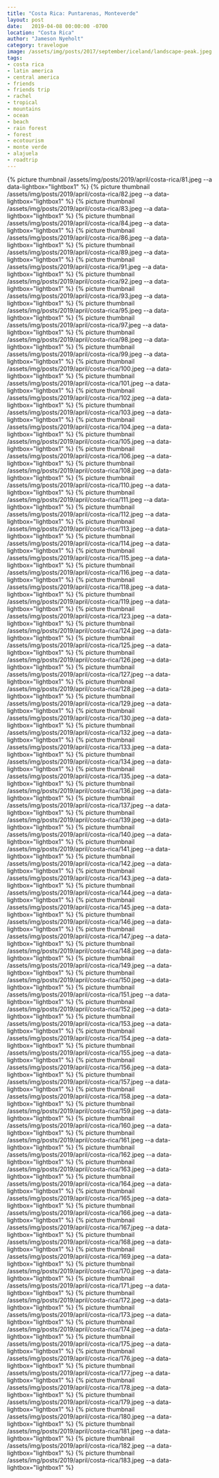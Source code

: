 ```yaml
---
title: "Costa Rica: Puntarenas, Monteverde"
layout: post
date:   2019-04-08 00:00:00 -0700
location: "Costa Rica"
author: "Jameson Nyeholt"
category: travelogue
image: /assets/img/posts/2017/september/iceland/landscape-peak.jpeg
tags:
- costa rica
- latin america
- central america
- friends
- friends trip
- rachel
- tropical
- mountains
- ocean
- beach
- rain forest
- forest
- ecotourism
- monte verde
- alajuela
- roadtrip
---
```


{% picture thumbnail /assets/img/posts/2019/april/costa-rica/81.jpeg --a data-lightbox="lightbox1" %}
{% picture thumbnail /assets/img/posts/2019/april/costa-rica/82.jpeg --a data-lightbox="lightbox1" %}
{% picture thumbnail /assets/img/posts/2019/april/costa-rica/83.jpeg --a data-lightbox="lightbox1" %}
{% picture thumbnail /assets/img/posts/2019/april/costa-rica/84.jpeg --a data-lightbox="lightbox1" %}
{% picture thumbnail /assets/img/posts/2019/april/costa-rica/86.jpeg --a data-lightbox="lightbox1" %}
{% picture thumbnail /assets/img/posts/2019/april/costa-rica/89.jpeg --a data-lightbox="lightbox1" %}
{% picture thumbnail /assets/img/posts/2019/april/costa-rica/91.jpeg --a data-lightbox="lightbox1" %}
{% picture thumbnail /assets/img/posts/2019/april/costa-rica/92.jpeg --a data-lightbox="lightbox1" %}
{% picture thumbnail /assets/img/posts/2019/april/costa-rica/93.jpeg --a data-lightbox="lightbox1" %}
{% picture thumbnail /assets/img/posts/2019/april/costa-rica/95.jpeg --a data-lightbox="lightbox1" %}
{% picture thumbnail /assets/img/posts/2019/april/costa-rica/97.jpeg --a data-lightbox="lightbox1" %}
{% picture thumbnail /assets/img/posts/2019/april/costa-rica/98.jpeg --a data-lightbox="lightbox1" %}
{% picture thumbnail /assets/img/posts/2019/april/costa-rica/99.jpeg --a data-lightbox="lightbox1" %}
{% picture thumbnail /assets/img/posts/2019/april/costa-rica/100.jpeg --a data-lightbox="lightbox1" %}
{% picture thumbnail /assets/img/posts/2019/april/costa-rica/101.jpeg --a data-lightbox="lightbox1" %}
{% picture thumbnail /assets/img/posts/2019/april/costa-rica/102.jpeg --a data-lightbox="lightbox1" %}
{% picture thumbnail /assets/img/posts/2019/april/costa-rica/103.jpeg --a data-lightbox="lightbox1" %}
{% picture thumbnail /assets/img/posts/2019/april/costa-rica/104.jpeg --a data-lightbox="lightbox1" %}
{% picture thumbnail /assets/img/posts/2019/april/costa-rica/105.jpeg --a data-lightbox="lightbox1" %}
{% picture thumbnail /assets/img/posts/2019/april/costa-rica/106.jpeg --a data-lightbox="lightbox1" %}
{% picture thumbnail /assets/img/posts/2019/april/costa-rica/108.jpeg --a data-lightbox="lightbox1" %}
{% picture thumbnail /assets/img/posts/2019/april/costa-rica/110.jpeg --a data-lightbox="lightbox1" %}
{% picture thumbnail /assets/img/posts/2019/april/costa-rica/111.jpeg --a data-lightbox="lightbox1" %}
{% picture thumbnail /assets/img/posts/2019/april/costa-rica/112.jpeg --a data-lightbox="lightbox1" %}
{% picture thumbnail /assets/img/posts/2019/april/costa-rica/113.jpeg --a data-lightbox="lightbox1" %}
{% picture thumbnail /assets/img/posts/2019/april/costa-rica/114.jpeg --a data-lightbox="lightbox1" %}
{% picture thumbnail /assets/img/posts/2019/april/costa-rica/115.jpeg --a data-lightbox="lightbox1" %}
{% picture thumbnail /assets/img/posts/2019/april/costa-rica/116.jpeg --a data-lightbox="lightbox1" %}
{% picture thumbnail /assets/img/posts/2019/april/costa-rica/118.jpeg --a data-lightbox="lightbox1" %}
{% picture thumbnail /assets/img/posts/2019/april/costa-rica/119.jpeg --a data-lightbox="lightbox1" %}
{% picture thumbnail /assets/img/posts/2019/april/costa-rica/123.jpeg --a data-lightbox="lightbox1" %}
{% picture thumbnail /assets/img/posts/2019/april/costa-rica/124.jpeg --a data-lightbox="lightbox1" %}
{% picture thumbnail /assets/img/posts/2019/april/costa-rica/125.jpeg --a data-lightbox="lightbox1" %}
{% picture thumbnail /assets/img/posts/2019/april/costa-rica/126.jpeg --a data-lightbox="lightbox1" %}
{% picture thumbnail /assets/img/posts/2019/april/costa-rica/127.jpeg --a data-lightbox="lightbox1" %}
{% picture thumbnail /assets/img/posts/2019/april/costa-rica/128.jpeg --a data-lightbox="lightbox1" %}
{% picture thumbnail /assets/img/posts/2019/april/costa-rica/129.jpeg --a data-lightbox="lightbox1" %}
{% picture thumbnail /assets/img/posts/2019/april/costa-rica/130.jpeg --a data-lightbox="lightbox1" %}
{% picture thumbnail /assets/img/posts/2019/april/costa-rica/132.jpeg --a data-lightbox="lightbox1" %}
{% picture thumbnail /assets/img/posts/2019/april/costa-rica/133.jpeg --a data-lightbox="lightbox1" %}
{% picture thumbnail /assets/img/posts/2019/april/costa-rica/134.jpeg --a data-lightbox="lightbox1" %}
{% picture thumbnail /assets/img/posts/2019/april/costa-rica/135.jpeg --a data-lightbox="lightbox1" %}
{% picture thumbnail /assets/img/posts/2019/april/costa-rica/136.jpeg --a data-lightbox="lightbox1" %}
{% picture thumbnail /assets/img/posts/2019/april/costa-rica/137.jpeg --a data-lightbox="lightbox1" %}
{% picture thumbnail /assets/img/posts/2019/april/costa-rica/139.jpeg --a data-lightbox="lightbox1" %}
{% picture thumbnail /assets/img/posts/2019/april/costa-rica/140.jpeg --a data-lightbox="lightbox1" %}
{% picture thumbnail /assets/img/posts/2019/april/costa-rica/141.jpeg --a data-lightbox="lightbox1" %}
{% picture thumbnail /assets/img/posts/2019/april/costa-rica/142.jpeg --a data-lightbox="lightbox1" %}
{% picture thumbnail /assets/img/posts/2019/april/costa-rica/143.jpeg --a data-lightbox="lightbox1" %}
{% picture thumbnail /assets/img/posts/2019/april/costa-rica/144.jpeg --a data-lightbox="lightbox1" %}
{% picture thumbnail /assets/img/posts/2019/april/costa-rica/145.jpeg --a data-lightbox="lightbox1" %}
{% picture thumbnail /assets/img/posts/2019/april/costa-rica/146.jpeg --a data-lightbox="lightbox1" %}
{% picture thumbnail /assets/img/posts/2019/april/costa-rica/147.jpeg --a data-lightbox="lightbox1" %}
{% picture thumbnail /assets/img/posts/2019/april/costa-rica/148.jpeg --a data-lightbox="lightbox1" %}
{% picture thumbnail /assets/img/posts/2019/april/costa-rica/149.jpeg --a data-lightbox="lightbox1" %}
{% picture thumbnail /assets/img/posts/2019/april/costa-rica/150.jpeg --a data-lightbox="lightbox1" %}
{% picture thumbnail /assets/img/posts/2019/april/costa-rica/151.jpeg --a data-lightbox="lightbox1" %}
{% picture thumbnail /assets/img/posts/2019/april/costa-rica/152.jpeg --a data-lightbox="lightbox1" %}
{% picture thumbnail /assets/img/posts/2019/april/costa-rica/153.jpeg --a data-lightbox="lightbox1" %}
{% picture thumbnail /assets/img/posts/2019/april/costa-rica/154.jpeg --a data-lightbox="lightbox1" %}
{% picture thumbnail /assets/img/posts/2019/april/costa-rica/155.jpeg --a data-lightbox="lightbox1" %}
{% picture thumbnail /assets/img/posts/2019/april/costa-rica/156.jpeg --a data-lightbox="lightbox1" %}
{% picture thumbnail /assets/img/posts/2019/april/costa-rica/157.jpeg --a data-lightbox="lightbox1" %}
{% picture thumbnail /assets/img/posts/2019/april/costa-rica/158.jpeg --a data-lightbox="lightbox1" %}
{% picture thumbnail /assets/img/posts/2019/april/costa-rica/159.jpeg --a data-lightbox="lightbox1" %}
{% picture thumbnail /assets/img/posts/2019/april/costa-rica/160.jpeg --a data-lightbox="lightbox1" %}
{% picture thumbnail /assets/img/posts/2019/april/costa-rica/161.jpeg --a data-lightbox="lightbox1" %}
{% picture thumbnail /assets/img/posts/2019/april/costa-rica/162.jpeg --a data-lightbox="lightbox1" %}
{% picture thumbnail /assets/img/posts/2019/april/costa-rica/163.jpeg --a data-lightbox="lightbox1" %}
{% picture thumbnail /assets/img/posts/2019/april/costa-rica/164.jpeg --a data-lightbox="lightbox1" %}
{% picture thumbnail /assets/img/posts/2019/april/costa-rica/165.jpeg --a data-lightbox="lightbox1" %}
{% picture thumbnail /assets/img/posts/2019/april/costa-rica/166.jpeg --a data-lightbox="lightbox1" %}
{% picture thumbnail /assets/img/posts/2019/april/costa-rica/167.jpeg --a data-lightbox="lightbox1" %}
{% picture thumbnail /assets/img/posts/2019/april/costa-rica/168.jpeg --a data-lightbox="lightbox1" %}
{% picture thumbnail /assets/img/posts/2019/april/costa-rica/169.jpeg --a data-lightbox="lightbox1" %}
{% picture thumbnail /assets/img/posts/2019/april/costa-rica/170.jpeg --a data-lightbox="lightbox1" %}
{% picture thumbnail /assets/img/posts/2019/april/costa-rica/171.jpeg --a data-lightbox="lightbox1" %}
{% picture thumbnail /assets/img/posts/2019/april/costa-rica/172.jpeg --a data-lightbox="lightbox1" %}
{% picture thumbnail /assets/img/posts/2019/april/costa-rica/173.jpeg --a data-lightbox="lightbox1" %}
{% picture thumbnail /assets/img/posts/2019/april/costa-rica/174.jpeg --a data-lightbox="lightbox1" %}
{% picture thumbnail /assets/img/posts/2019/april/costa-rica/175.jpeg --a data-lightbox="lightbox1" %}
{% picture thumbnail /assets/img/posts/2019/april/costa-rica/176.jpeg --a data-lightbox="lightbox1" %}
{% picture thumbnail /assets/img/posts/2019/april/costa-rica/177.jpeg --a data-lightbox="lightbox1" %}
{% picture thumbnail /assets/img/posts/2019/april/costa-rica/178.jpeg --a data-lightbox="lightbox1" %}
{% picture thumbnail /assets/img/posts/2019/april/costa-rica/179.jpeg --a data-lightbox="lightbox1" %}
{% picture thumbnail /assets/img/posts/2019/april/costa-rica/180.jpeg --a data-lightbox="lightbox1" %}
{% picture thumbnail /assets/img/posts/2019/april/costa-rica/181.jpeg --a data-lightbox="lightbox1" %}
{% picture thumbnail /assets/img/posts/2019/april/costa-rica/182.jpeg --a data-lightbox="lightbox1" %}
{% picture thumbnail /assets/img/posts/2019/april/costa-rica/183.jpeg --a data-lightbox="lightbox1" %}